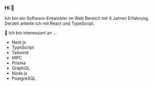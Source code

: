 ### Hi 👋

Ich bin ein Software-Entwickler im Web Bereich mit 4 Jahren Erfahrung. Derzeit arbeite ich mit React und TypeScript.

🔭 Ich bin interessiert an ...
- Next.js
- TypeScript
- Tailwind
- tRPC
- Prisma
- GraphQL
- Node.js
- PostgreSQL

<!--
**tobitaku/tobitaku** is a ✨ _special_ ✨ repository because its `README.md` (this file) appears on your GitHub profile.

Here are some ideas to get you started:

- 🔭 I’m currently working on ...
- 🌱 I’m currently learning ...
- 👯 I’m looking to collaborate on ...
- 🤔 I’m looking for help with ...
- 💬 Ask me about ...
- 📫 How to reach me: ...
- 😄 Pronouns: ...
- ⚡ Fun fact: ...
-->
